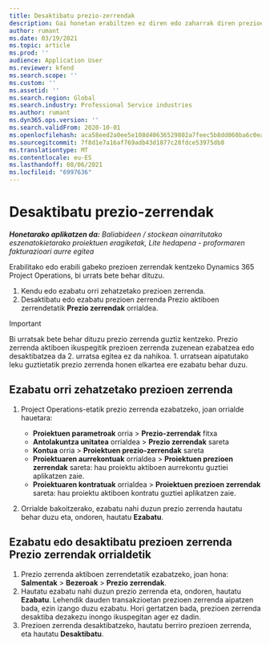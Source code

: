 ```yaml
---
title: Desaktibatu prezio-zerrendak
description: Gai honetan erabiltzen ez diren edo zaharrak diren prezioen zerrendak nola desaktibatu edo ezabatu azaltzen da.
author: rumant
ms.date: 03/19/2021
ms.topic: article
ms.prod: ''
audience: Application User
ms.reviewer: kfend
ms.search.scope: ''
ms.custom: ''
ms.assetid: ''
ms.search.region: Global
ms.search.industry: Professional Service industries
ms.author: rumant
ms.dyn365.ops.version: ''
ms.search.validFrom: 2020-10-01
ms.openlocfilehash: aca58eed2a0ee5e108d40636529802a7feec5b8dd060ba6c0eabc6d0b92b2e2f
ms.sourcegitcommit: 7f8d1e7a16af769adb43d1877c28fdce53975db8
ms.translationtype: MT
ms.contentlocale: eu-ES
ms.lasthandoff: 08/06/2021
ms.locfileid: "6997636"
---
```

# <a name="deactivate-price-lists"></a>Desaktibatu prezio-zerrendak 

_**Honetarako aplikatzen da:** Baliabideen / stockean oinarritutako eszenatokietarako proiektuen eragiketak, Lite hedapena - proformaren fakturazioari aurre egitea_

Erabilitako edo erabili gabeko prezioen zerrendak kentzeko Dynamics 365 Project Operations, bi urrats bete behar dituzu. 

1. Kendu edo ezabatu orri zehatzetako prezioen zerrenda.
2. Desaktibatu edo ezabatu prezioen zerrenda Prezio aktiboen zerrendetatik **Prezio zerrendak** orrialdea.

>[!IMPORTANT]
> Bi urratsak bete behar dituzu prezio zerrenda guztiz kentzeko. Prezio zerrenda aktiboen ikuspegitik prezioen zerrenda zuzenean ezabatzea edo desaktibatzea da 2. urratsa egitea ez da nahikoa. 1. urratsean aipatutako leku guztietatik prezio zerrenda honen elkartea ere ezabatu behar duzu.

## <a name="delete-the-price-list-from-specific-pages"></a>Ezabatu orri zehatzetako prezioen zerrenda
1. Project Operations-etatik prezio zerrenda ezabatzeko, joan orrialde hauetara:  

      - **Proiektuen parametroak** orria > **Prezio-zerrendak** fitxa
      - **Antolakuntza unitatea** orrialdea > **Prezio zerrendak** sareta
      - **Kontua** orria > **Proiektuen prezio-zerrendak** sareta
      - **Proiektuaren aurrekontuak** orrialdea > **Proiektuen prezioen zerrendak** sareta: hau proiektu aktiboen aurrekontu guztiei aplikatzen zaie.
      - **Proiektuaren kontratuak** orrialdea > **Proiektuen prezioen zerrendak** sareta: hau proiektu aktiboen kontratu guztiei aplikatzen zaie.

 2. Orrialde bakoitzerako, ezabatu nahi duzun prezio zerrenda hautatu behar duzu eta, ondoren, hautatu **Ezabatu**. 
 
## <a name="delete-or-deactivate-the-price-list-from-the-price-lists-page"></a>Ezabatu edo desaktibatu prezioen zerrenda Prezio zerrendak orrialdetik
 
1. Prezio zerrenda aktiboen zerrendetatik ezabatzeko, joan hona: **Salmentak** > **Bezeroak** > **Prezio zerrendak**. 
2. Hautatu ezabatu nahi duzun prezio zerrenda eta, ondoren, hautatu **Ezabatu**. Lehendik dauden transakzioetan prezioen zerrenda aipatzen bada, ezin izango duzu ezabatu. Hori gertatzen bada, prezioen zerrenda desaktiba dezakezu inongo ikuspegitan ager ez dadin. 
3. Prezioen zerrenda desaktibatzeko, hautatu berriro prezioen zerrenda, eta hautatu **Desaktibatu**.   
